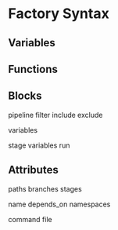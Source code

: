 # Factory Syntax

## Variables

## Functions

## Blocks

pipeline
filter
include
exclude

variables

stage
variables
run

## Attributes

paths
branches
stages

name
depends_on
namespaces

command
file